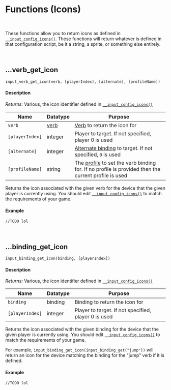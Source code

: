 # Functions (Icons)

&nbsp;

These functions allow you to return icons as defined in [`__input_config_icons()`](https://www.jujuadams.com/Input/#/6.0/Icon-Config). These functions will return whatever is defined in that configuration script, be it a string, a sprite, or something else entirely.

&nbsp;

## …verb_get_icon

`input_verb_get_icon(verb, [playerIndex], [alternate], [profileName])`

<!-- tabs:start -->

#### **Description**

_Returns:_ Various, the icon identifier defined in [`__input_config_icons()`](Configuration?id=icons)

|Name           |Datatype                             |Purpose                                                                                                        |
|---------------|-------------------------------------|---------------------------------------------------------------------------------------------------------------|
|`verb`         |[verb](Verbs-and-Alternate-Bindings) |[Verb](Verbs-and-Alternate-Bindings) to return the icon for                                                    |
|`[playerIndex]`|integer                              |Player to target. If not specified, player 0 is used                                                           |
|`[alternate]`  |integer                              |[Alternate binding](Verbs-and-Bindings) to target. If not specified, `0` is used                               |
|`[profileName]`|string                               |The [profile](Profiles) to set the verb binding for. If no profile is provided then the current profile is used|

Returns the icon associated with the given verb for the device that the given player is currently using. You should edit [`__input_config_icons()`](Configuration?id=icons) to match the requirements of your game.

#### **Example**

```gml
//TODO lol
```

<!-- tabs:end -->

&nbsp;

## …binding_get_icon

`input_binding_get_icon(binding, [playerIndex])`

<!-- tabs:start -->

#### **Description**

_Returns:_ Various, the icon identifier defined in [`__input_config_icons()`](Configuration?id=icons)

|Name           |Datatype|Purpose                                             |
|---------------|--------|----------------------------------------------------|
|`binding`      |binding |Binding to return the icon for                      |
|`[playerIndex]`|integer |Player to target. If not specified, player 0 is used|

Returns the icon associated with the given binding for the device that the given player is currently using. You should edit [`__input_config_icons()`](Configuration?id=icons) to match the requirements of your game.

For example, `input_binding_get_icon(input_binding_get("jump"))` will return an icon for the device matching the binding for the "jump" verb if it is defined.

#### **Example**

```gml
//TODO lol
```

<!-- tabs:end -->
